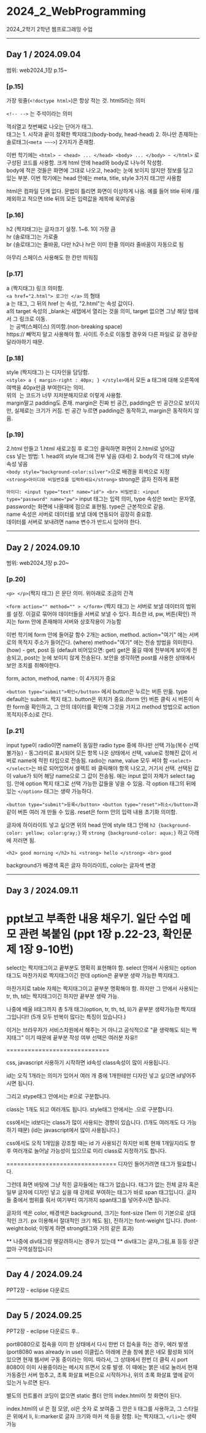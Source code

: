 # 2024_2_WebProgramming
2024_2학기 2학년 웹프로그래밍 수업

----------------------------------------------------------------------------

## Day 1 / 2024.09.04

범위: web2024_1장 p.15~

### [p.15]   
가장 윗줄(`<!doctype html>`)은 항상 적는 것. html5라는 의미    

`<!-- -->` 는 주석이라는 의미  

꺽쇠열고 첫번째로 나오는 단어가 태그.  
태그는 1. 시작과 끝이 정확한 짝지태그(body-body, head-head) 2. 하나만 존재하는 솔로태그(`<meta ~~~>`) 2가지가 존재함.  

이번 학기에는 `<html> ~ <head> ... </head> <body> ... </body> ~ </html>` 로 구성된 코드를 사용함. 크게 html 안에 head와 body로 나누어 작성함.  
body에 적은 것들은 화면에 그대로 나오고, head는 눈에 보이지 않지만 정보를 담고 있는 부분. 이번 학기에는 head 안에는 meta, title, style 3가지 태그만 사용함  

html은 컴파일 단계 없다. 문법이 틀리면 화면이 이상하게 나옴. 예를 들어 title 뒤에 /를 제외하고 적으면 title 뒤의 모든 입력값을 제목에 욱여넣음  

### [p.16]  
h2 (짝지태그)는 글자크기 설정. 1~6. 1이 가장 큼  
hr (솔로태그)는 가로줄  
br (솔로태그)는 줄바꿈, 다만 h2나 hr은 이미 한줄 의미라 줄바꿈이 자동으로 됨  

아무리 스페이스 사용해도 한 칸만 띄워짐
  
### [p.17]  
a (짝지태그) 링크 의미함.   
`<a href="2.html"> 로그인 </a>` 의 형태  
a 는 태그, 그 뒤의 href 는 속성, "2.html"는 속성 값이다.   
a의 target 속성의 _blank는 새탭에서 열리는 것을 의미, target 없으면 그냥 해당 탭에서 그 링크로 이동.  
&nbsp; 는 공백(스페이스) 의미함.(non-breaking space)  
https:// 빼먹지 말고 사용해야 함. 사이트 주소로 이동할 경우와 다른 파일로 갈 경우랑 달라야하기 때문.  

### [p.18]  
style (짝지태그) 는 디자인을 담당함.  
`<style> a { margin-right : 40px; } </style>`에서 모든 a 태그에 대해 오른쪽에 여백을 40px만큼 부여한다는 의미.  
위의 &nbsp;는 코드가 너무 지저분해지므로 이렇게 사용함.  
margin말고 padding도 존재. margin은 진짜 빈 공간, padding은 빈 공간으로 보이지만, 실제로는 크기가 커짐. 빈 공간 누르면 padding은 동작하고, margin은 동작하지 않음.  
  
### [p.19]  
2.html 만들고 1.html 새로고침 후 로그인 클릭하면 화면이 2.html로 넘어감  
css 넣는 방법: 1. head의 style 태그에 전부 넣음 (대세) 2. body의 각 태그에 style 속성 넣음  
`<body style="background-color:silver">`으로 배경을 회색으로 지정  
`<strong>아이디와 비밀번호를 입력하세요</strong>` strong은 글자 진하게 표현  

`아이디: <input type="text" name="id"> <br>
비밀번호: <input type="password" name="pw">`
input 태그는 입력 의미, type 속성은 text는 문자열, password는 화면에 나올때에 점으로 표현됨. type은 근본적으로 같음.  
name 속성은 서버로 데이터를 보낼 대에 연동되어 굉장히 중요함.  
데이터를 서버로 보내려면 name 변수가 반드시 있어야 한다.

----------------------------------------------------------------------------

## Day 2 / 2024.09.10

범위: web2024_1장 p.20~

### [p.20]
`<p> </p>`(짝지 태그) 은 문단 의미. 위아래로 조금의 간격

`<form action="" method="" > </form>` (짝지 태그) 는 서버로 보낼 데이터의 범위를 설정. 이걸로 묶어야 데이터들을 서버로 보낼 수 있다. 최소한 id, pw, 버튼(확인) 까지는 form 안에 존재해야 서버와 상호작용이 가능함

이번 학기에 form 안에 들어갈 함수 2개는 action, method.
action="여기" 에는 서버로의 목적지 주소가 들어간다. (where)
method="여기" 에는 전송 방법을 의미한다. (how) - get, post 등 (default 비어있으면: get)
get은 옮길 때에 전부에게 보이게 전송되고, post는 눈에 보이지 않게 전송된다.
보안을 생각하면 post를 사용한 상태에서 보안 조치를 취해야한다.

form, acton, method, name : 이 4가지가 중요

`<button type="submit">확인</button>` 에서 button은 누르는 버튼 만듦. type default는 submit. 짝지 태그. 
button은 위치가 중요.(form 안) 버튼 클릭 시 버튼이 속한 form을 확인하고, 그 안의 데이터를 확인해 그것을 가지고 method 방법으로 action 목적지(주소)로 간다.

### [p.21]
input type이 radio이면 name이 동일한 radio type 중에 하나만 선택 가능(복수 선택 불가능) - 동그라미로 표시되어 모든 항목 나온 상태에서 선택, value로 정해진 값이 서버로 name에 적힌 타입으로 전송됨. radio는 name, value 모두 써야 함
`<select> </select>`는 바로 되어있어서 셀렉트 바 클릭해야 항목 나오고, 거기서 선택. 선택된 값이 value가 되어 해당 name으로 그 값이 전송됨. 얘는 input 없이 자체가 select tag임. 안에 option 짝지 태그로 선택 가능한 값들을 넣을 수 있음. 각 option 태그의 뒤에 있는 `</option>` 태그는 생략 가능하다.

`<button type="submit">등록</button> <button type="reset">취소</button>`과 같이 버튼 여러 개 만들 수 있음. reset은 form 안의 입력 내용 초기화 의미함. 

글자에 하이라이트 넣고 싶으면 
위의 head 안에 style 태그 안에  `h2 {background-color: yellow; color:gray;}` 와 `strong {background-color: aqua;}` 하고 아래에 저러면 됨. 

`<h2> good morning </h2>` 
`hi <strong> hello </strong> <br>`
`good`

background가 배경색 혹은 글자 하이라이트, color는 글자색 변경

----------------------------------------------------------------------------

## Day 3 / 2024.09.11 
ppt보고 부족한 내용 채우기. 일단 수업 메모 관련 복붙임
(ppt 1장 p.22-23, 확인문제 1장 9-10번)
============================================

select는 짝지태그이고 끝부분도 명확히 표현해야 함.
select 안에서 사용되는 option태그도 마찬가지로 짝지태그이긴 한데 
option은 끝부분 생략 가능한 짝지태그.

마찬가지로
table 자체는 짝지태그이고 끝부분 명확해야 함.
하지만 그 안에서 사용되는 tr, th, td는 짝지태그이긴 하지만 끝부분 생략 가능.

나중에 배울 li태그까지 
총 5개 태그(option, tr, th, td, li)가 
끝부분 생략가능한 짝지태그입니다!!
(5개 모두 반복이 많다는 특징이 있습니다.)

이거는 브라우저가 서비스차원에서 해주는 거 아니고
공식적으로 "끝 생략해도 되는 짝지태그" 이기 때문에
끝부분 작성 여부 선택은 여러분 자유!!

=============================

css, javascript 사용하기 시작하면 id속성 class속성이 많이 사용됩니다.

id는 오직 1개라는 의미가 있어서
여러 개 중에 1개한테만 디자인 넣고 싶으면 id넣어주시면 됩니다.

그리고 stype태그 안에서는 #으로 구분합니다.

class는 1개도 되고 여러개도 됩니다.
style태그 안에서는 .으로 구분합니다.

css에서는 id보다는 class가 많이 사용되는 경향이 있습니다. (1개도 여러개도 다 가능하기 때문)
(id는 javascript에서 많이 사용됩니다.)

css에서도 오직 1개임을 강조할 때는 id 가 사용되긴 하지만
비록 현재 1개일지라도 향후 여러개로 늘어날 가능성이 있으므로 미리 class로 지정하기도 합니다.

===============================
디자인 들어가려면
태그가 필요합니다.

그런데 화면 바탕에 그냥 적힌 글자들에는 태그가 없습니다.
태그가 없는 전체 글자 혹은 일부 글자에 디자인 넣고 싶을 때
강제로 부여하는 태그가 바로 span 태그입니다.
글자들 중에서 범위를 줘서 여기부터 여기까지 span태그를 넣어주시면 됩니다.

글자의 색은 color, 배경색은 background, 
크기는 font-size (1em 이 기본으로 상대적인 크기. px 이용해서 절대적인 크기 해도 됨), 
진하기는 font-weight 입니다.
(font-weight:bold; 이렇게 하면 strong태그와 거의 같은 효과)

** 나중에 div태그랑 헷갈려하시는 경우가 있는데
** div태그는 글자,그림,표 등등 상관없아 구역설정입니다

----------------------------------------------------------------------------

## Day 4 / 2024.09.24
PPT2장 - eclipse 다운로드

----------------------------------------------------------------------------

## Day 5 / 2024.09.25
PPT2장 - eclipse 다운로드 후..

port8080으로 접속을 이미 한 상태에서 다시 한번 더 접속을 하는 경우, 에러 발생 (port8080 was already in use)
이클립스 아래에 콘솔 창에 붉은 네모 활성화 되어 있으면 현재 웹서버 구동 중이라는 의미. 따라서, 그 상태에서 한번 더 클릭 시 port 8080이 이미 사용중이라는 메시지 뜨면서 오류 발생. 이 때에는 붉은 네모 눌러서 현재 가동중인 서버 멈추고, 초록 화살표 버튼으로 시작하거나, 위의 초록 화살표 옆에 같이 있는거 누르면 된다.

별도의 컨트롤러 코딩이 없으면 static 폴더 안의 index.html이 첫 화면이 된다.

index.html의 ul 은 점 모양, ol은 숫자 로 보여줌
그 안은 li 태그를 사용하고, 그 스타일은 위에서 li, li::marker로 글자 크기와 마커 색 등을 정함. li는 짝지태그, `</li>`는 생략가능

